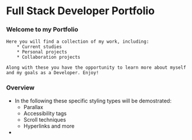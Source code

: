 # Full Stack Developer Portfolio

### Welcome to my Portfolio 

    Here you will find a collection of my work, including:
        * Current studies
        * Personal projects
        * Collaboration projects
    
    Along with these you have the opportunity to learn more about myself and my goals as a Developer. Enjoy!


### Overview 

* In the following these specific styling types will be demostrated:
    * Parallax
    * Accessibility tags
    * Scroll techniques
    * Hyperlinks and more
* 

